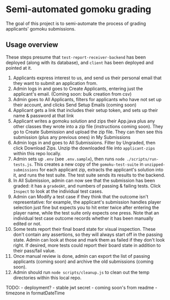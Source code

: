# Semi-automated gomoku grading

The goal of this project is to semi-automate the process of grading applicants' gomoku submissions.

## Usage overview
These steps presume that `test-report-receiver-backend` has been deployed (along with its database), and `client` has been deployed and pointed at it.

1. Applicants express interest to us, and send us their personal email that they want to submit an application from.
1. Admin logs in and goes to Create Applicants, entering just the applicant's email. (Coming soon: bulk creation from csv)
1. Admin goes to All Applicants, filters for applicants who have not set up their account, and clicks Send Setup Emails (coming soon)
1. Applicant gets a link that includes their setup token, and sets up their name & password at that link
1. Applicant writes a gomoku solution and zips their App.java plus any other classes they wrote into a zip file (instructions coming soon). They go to Create Submission and upload the zip file. They can then see this submission (plus any previous ones) in My Submissions
1. Admin logs in and goes to All Submissions. Filter by Ungraded, then click Download Zips. Unzip the downloaded file into `applicant-zips` within this repo locally.
1. Admin sets up `.env` (see `.env.sample`), then runs `node ./scripts/run-tests.js`. This creates a new copy of the `gomoku-test-suite` in `unzipped-submissions` for each applicant zip, extracts the applicant's solution into it, and runs the test suite. The test suite sends its results to the backend.
1. In All Submission, admin can now see that the submission has been graded: it has a `gradedAt`, and numbers of passing & failing tests. Click `Inspect` to look at the individual test cases.
1. Admin can Modify a test case if they think that the outcome isn't representative: for example, the applicant's submission handles player selection just fine but expects you to hit enter twice after entering the player name, while the test suite only expects one press. Note that an individual test case outcome records whether it has been manually edited or not.
1. Some tests report their final board state for visual inspection. These don't contain any assertions, so they will always start off in the passing state. Admin can look at those and mark them as failed if they don't look right. If desired, more tests could report their board state in addition to their pass/fail value.
1. Once manual review is done, admin can export the list of passing applicants (coming soon) and archive the old submissions (coming soon).
1. Admin should run `node scripts/cleanup.js` to clean out the temp directories within this local repo.


TODO:
    - deployment?
    - stable jwt secret
    - coming soon's from readme
    - timezone in formatDateTime
